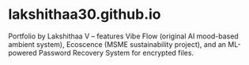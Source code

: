 # lakshithaa30.github.io
Portfolio by Lakshithaa V – features Vibe Flow (original AI mood-based ambient system), Ecoscence (MSME sustainability project), and an ML-powered Password Recovery System for encrypted files.
